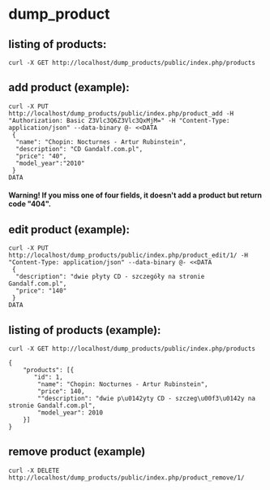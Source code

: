# dump_product 
## listing of products:
```
curl -X GET http://localhost/dump_products/public/index.php/products
``` 
## add product (example):
```
curl -X PUT http://localhost/dump_products/public/index.php/product_add -H "Authorization: Basic Z3Vlc3Q6Z3Vlc3QxMjM=" -H "Content-Type: application/json" --data-binary @- <<DATA
 {
  "name": "Chopin: Nocturnes - Artur Rubinstein",
  "description": "CD Gandalf.com.pl",
  "price": "40",
  "model_year":"2010"
 }
DATA
 ```
#### Warning! If you miss one of four fields, it doesn't add a product but return code "404".

## edit product (example):
```
curl -X PUT http://localhost/dump_products/public/index.php/product_edit/1/ -H "Content-Type: application/json" --data-binary @- <<DATA
 {
  "description": "dwie płyty CD - szczegóły na stronie Gandalf.com.pl",
  "price": "140"
 }
DATA
```
## listing of products (example):
```
curl -X GET http://localhost/dump_products/public/index.php/products 
```
```
{
    "products": [{
       "id": 1,
        "name": "Chopin: Nocturnes - Artur Rubinstein",
        "price": 140,
        ""description": "dwie p\u0142yty CD - szczeg\u00f3\u0142y na stronie Gandalf.com.pl",
        "model_year": 2010
    }]
}
```
## remove product (example)
```
curl -X DELETE http://localhost/dump_products/public/index.php/product_remove/1/ 
```
